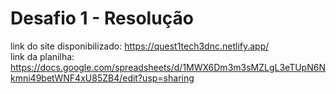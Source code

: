 # Desafio 1 - Resolução 

link do site disponibilizado: https://quest1tech3dnc.netlify.app/ <br> <be>
link da planilha: https://docs.google.com/spreadsheets/d/1MWX6Dm3m3sMZLgL3eTUpN6Nkmni49betWNF4xU85ZB4/edit?usp=sharing

